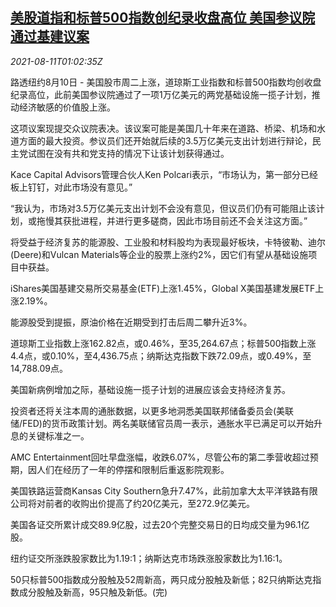 <!--1628645463000-->
[美股道指和标普500指数创纪录收盘高位 美国参议院通过基建议案](https://cn.reuters.com/article/usa-stock-0810-tues-idCNKBS2FC029)
------

<div><i>2021-08-11T01:02:35Z</i></div><p>路透纽约8月10日 - 美国股市周二上涨，道琼斯工业指数和标普500指数均创收盘纪录高位，此前美国参议院通过了一项1万亿美元的两党基础设施一揽子计划，推动经济敏感的价值股上涨。</p><p>这项议案现提交众议院表决。该议案可能是美国几十年来在道路、桥梁、机场和水道方面的最大投资。参议员们还开始就后续的3.5万亿美元支出计划进行辩论，民主党试图在没有共和党支持的情况下让该计划获得通过。</p><p>Kace Capital Advisors管理合伙人Ken Polcari表示，“市场认为，第一部分已经板上钉钉，对此市场没有意见。”</p><p>“我认为，市场对3.5万亿美元支出计划不会没有意见，但议员们仍有可能阻止该计划，或拖慢其获批进程，并进行更多磋商，因此市场目前还不会关注这方面。”</p><p>将受益于经济复苏的能源股、工业股和材料股均为表现最好板块，卡特彼勒、迪尔(Deere)和Vulcan Materials等企业的股票上涨约2%，因它们有望从基础设施项目中获益。</p><p>iShares美国基建交易所交易基金(ETF)上涨1.45%，Global X美国基建发展ETF上涨2.19%。</p><p>能源股受到提振，原油价格在近期受到打击后周二攀升近3%。</p><p>道琼斯工业指数上涨162.82点，或0.46%，至35,264.67点；标普500指数上涨4.4点，或0.10%，至4,436.75点；纳斯达克指数下跌72.09点，或0.49%，至14,788.09点。</p><p>美国新病例增加之际，基础设施一揽子计划的进展应该会支持经济复苏。</p><p>投资者还将关注本周的通胀数据，以更多地洞悉美国联邦储备委员会(美联储/FED)的货币政策计划。两名美联储官员周一表示，通胀水平已满足可以开始升息的关键标准之一。</p><p>AMC Entertainment回吐早盘涨幅，收跌6.07%，尽管公布的第二季营收超过预期，因人们在经历了一年的停摆和限制后重返影院观影。</p><p>美国铁路运营商Kansas City Southern急升7.47%，此前加拿大太平洋铁路有限公司将对前者的收购出价提高了约20亿美元，至272.9亿美元。</p><p>美国各证交所累计成交89.9亿股，过去20个完整交易日的日均成交量为96.1亿股。</p><p>纽约证交所涨跌股家数比为1.19:1；纳斯达克市场跌涨股家数比为1.16:1。</p><p>50只标普500指数成分股触及52周新高，两只成分股触及新低；82只纳斯达克指数成分股触及新高，95只触及新低。(完)</p>
